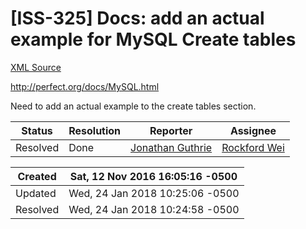 # [ISS-325] Docs: add an actual example for MySQL Create tables

[XML Source](../xml/ISS-325.xml)
<p><p><a href="http://perfect.org/docs/MySQL.html" class="external-link" rel="nofollow">http://perfect.org/docs/MySQL.html</a></p>

<p>Need to add an actual example to the create tables section.</p></p>





Status|Resolution|Reporter|Assignee
------|----------|--------|--------
Resolved|Done|[Jonathan Guthrie](jono)|[Rockford Wei]($rocky)





Created|Sat, 12 Nov 2016 16:05:16 -0500
-------|--------------
Updated|Wed, 24 Jan 2018 10:25:06 -0500
Resolved|Wed, 24 Jan 2018 10:24:58 -0500




